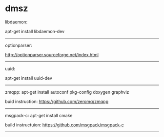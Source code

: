 # dmsz
libdaemon:

apt-get install libdaemon-dev
______________________________________________
optionparser:

http://optionparser.sourceforge.net/index.html
______________________________________________
uuid:

apt-get install uuid-dev
______________________________________________
zmqpp: 
apt-get install autoconf pkg-config doxygen graphviz

buid instruction: https://github.com/zeromq/zmqpp
______________________________________________
msgpack-c:
apt-get install cmake

build instructuion: https://github.com/msgpack/msgpack-c
______________________________________________
